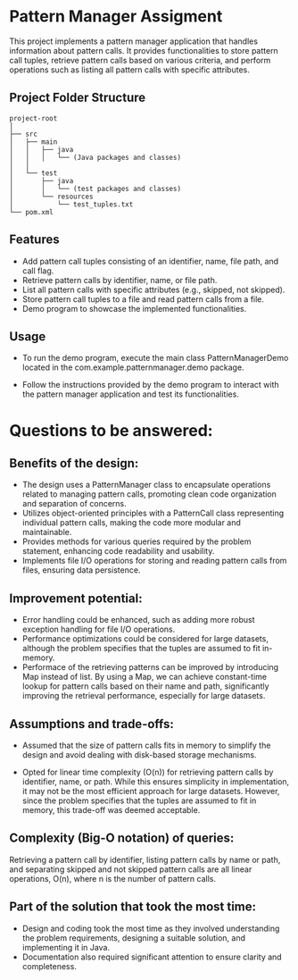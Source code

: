 # Pattern Manager Assigment

This project implements a pattern manager application that handles information about pattern calls. It provides functionalities to store pattern call tuples, retrieve pattern calls based on various criteria, and perform operations such as listing all pattern calls with specific attributes.

## Project Folder Structure 

```
project-root
│
├── src
│   ├── main
│   │   ├── java
│   │   │   └── (Java packages and classes)
│   │   
│   └── test
│       ├── java
│       │   └── (test packages and classes)
│       └── resources
│           └── test_tuples.txt
└── pom.xml
```

## Features
- Add pattern call tuples consisting of an identifier, name, file path, and call flag.
- Retrieve pattern calls by identifier, name, or file path.
- List all pattern calls with specific attributes (e.g., skipped, not skipped).
- Store pattern call tuples to a file and read pattern calls from a file.
- Demo program to showcase the implemented functionalities.


## Usage
- To run the demo program, execute the main class PatternManagerDemo located in the com.example.patternmanager.demo package.

- Follow the instructions provided by the demo program to interact with the pattern manager application and test its functionalities.



# Questions to be answered:

## Benefits of the design:

- The design uses a PatternManager class to encapsulate operations related to managing pattern calls, promoting clean code organization and separation of concerns.
- Utilizes object-oriented principles with a PatternCall class representing individual pattern calls, making the code more modular and maintainable.
- Provides methods for various queries required by the problem statement, enhancing code readability and usability.
- Implements file I/O operations for storing and reading pattern calls from files, ensuring data persistence.

## Improvement potential:

- Error handling could be enhanced, such as adding more robust exception handling for file I/O operations.
- Performance optimizations could be considered for large datasets, although the problem specifies that the tuples are assumed to fit in-memory.
- Performace of the retrieving patterns can be improved by introducing Map instead of list. By using a Map, we can achieve constant-time lookup for pattern calls based on their name and path, significantly improving the retrieval performance, especially for large datasets.

## Assumptions and trade-offs:

- Assumed that the size of pattern calls fits in memory to simplify the design and avoid dealing with disk-based storage mechanisms.

- Opted for linear time complexity (O(n)) for retrieving pattern calls by identifier, name, or path. While this ensures simplicity in implementation, it may not be the most efficient approach for large datasets. However, since the problem specifies that the tuples are assumed to fit in memory, this trade-off was deemed acceptable.


## Complexity (Big-O notation) of queries:

Retrieving a pattern call by identifier, listing pattern calls by name or path, and separating skipped and not skipped pattern calls are all linear operations, O(n), where n is the number of pattern calls.

## Part of the solution that took the most time:

- Design and coding took the most time as they involved understanding the problem requirements, designing a suitable solution, and implementing it in Java. 
- Documentation also required significant attention to ensure clarity and completeness.